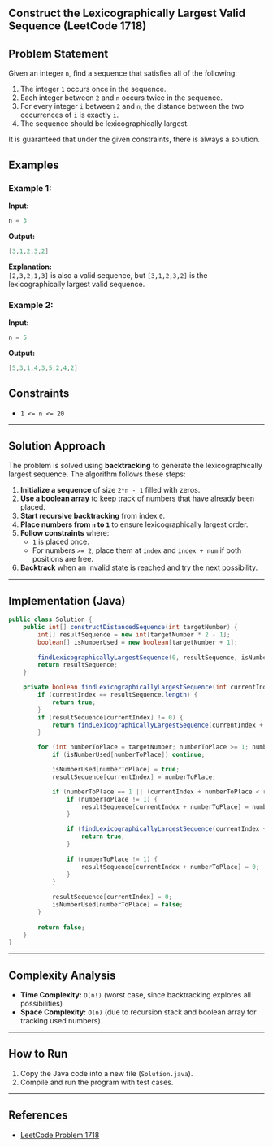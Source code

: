 ## Construct the Lexicographically Largest Valid Sequence (LeetCode 1718) 

## Problem Statement
Given an integer `n`, find a sequence that satisfies all of the following:

1. The integer `1` occurs once in the sequence.
2. Each integer between `2` and `n` occurs twice in the sequence.
3. For every integer `i` between `2` and `n`, the distance between the two occurrences of `i` is exactly `i`.
4. The sequence should be lexicographically largest.

It is guaranteed that under the given constraints, there is always a solution.

## Examples

### Example 1:
**Input:**  
```java
n = 3
```
**Output:**  
```java
[3,1,2,3,2]
```
**Explanation:**  
`[2,3,2,1,3]` is also a valid sequence, but `[3,1,2,3,2]` is the lexicographically largest valid sequence.

### Example 2:
**Input:**  
```java 
n = 5
```
**Output:**  
```java
[5,3,1,4,3,5,2,4,2]
```

## Constraints
- `1 <= n <= 20`

---

## Solution Approach
The problem is solved using **backtracking** to generate the lexicographically largest sequence. The algorithm follows these steps:

1. **Initialize a sequence** of size `2*n - 1` filled with zeros.
2. **Use a boolean array** to keep track of numbers that have already been placed.
3. **Start recursive backtracking** from index `0`.
4. **Place numbers from `n` to `1`** to ensure lexicographically largest order.
5. **Follow constraints** where:
   - `1` is placed once.
   - For numbers `>= 2`, place them at `index` and `index + num` if both positions are free.
6. **Backtrack** when an invalid state is reached and try the next possibility.

---

## Implementation (Java)
```java
public class Solution {
    public int[] constructDistancedSequence(int targetNumber) {
        int[] resultSequence = new int[targetNumber * 2 - 1];
        boolean[] isNumberUsed = new boolean[targetNumber + 1];
        
        findLexicographicallyLargestSequence(0, resultSequence, isNumberUsed, targetNumber);
        return resultSequence;
    }

    private boolean findLexicographicallyLargestSequence(int currentIndex, int[] resultSequence, boolean[] isNumberUsed, int targetNumber) {
        if (currentIndex == resultSequence.length) {
            return true;
        }
        if (resultSequence[currentIndex] != 0) {
            return findLexicographicallyLargestSequence(currentIndex + 1, resultSequence, isNumberUsed, targetNumber);
        }

        for (int numberToPlace = targetNumber; numberToPlace >= 1; numberToPlace--) {
            if (isNumberUsed[numberToPlace]) continue;

            isNumberUsed[numberToPlace] = true;
            resultSequence[currentIndex] = numberToPlace;

            if (numberToPlace == 1 || (currentIndex + numberToPlace < resultSequence.length && resultSequence[currentIndex + numberToPlace] == 0)) {
                if (numberToPlace != 1) {
                    resultSequence[currentIndex + numberToPlace] = numberToPlace;
                }

                if (findLexicographicallyLargestSequence(currentIndex + 1, resultSequence, isNumberUsed, targetNumber)) {
                    return true;
                }
                
                if (numberToPlace != 1) {
                    resultSequence[currentIndex + numberToPlace] = 0;
                }
            }
            
            resultSequence[currentIndex] = 0;
            isNumberUsed[numberToPlace] = false;
        }
        
        return false;
    }
}
```

---

## Complexity Analysis
- **Time Complexity:** `O(n!)` (worst case, since backtracking explores all possibilities)
- **Space Complexity:** `O(n)` (due to recursion stack and boolean array for tracking used numbers)

---

## How to Run
1. Copy the Java code into a new file (`Solution.java`).
2. Compile and run the program with test cases.

---

## References
- [LeetCode Problem 1718](https://leetcode.com/problems/construct-the-lexicographically-largest-valid-sequence/)


